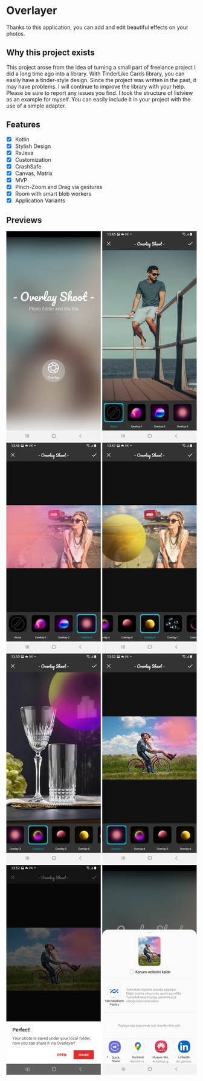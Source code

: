 # Overlayer
Thanks to this application, you can add and edit beautiful effects on your photos.

## Why this project exists
This project arose from the idea of turning a small part of freelance project I did a long time ago into a library. With TinderLike Cards library, you can easily have a tinder-style design. Since the project was written in the past, it may have problems. I will continue to improve the library with your help. Please be sure to report any issues you find. I took the structure of listview as an example for myself. You can easily include it in your project with the use of a simple adapter.

## Features
- [x] Kotlin
- [x] Stylish Design
- [x] RxJava
- [x] Customization
- [x] CrashSafe
- [x] Canvas, Matrix
- [x] MVP
- [x] Pinch-Zoom and Drag via gestures
- [x] Room with smart blob workers
- [x] Application Variants

## Previews
<img src="previews/ssp1.jpg" width="250"> <img src="previews/ssp2.jpg" width="250"> 
<img src="previews/ssp3.jpg" width="250"> <img src="previews/ssp4.jpg" width="250"> 
<img src="previews/ssp5.jpg" width="250"> <img src="previews/ssp6.jpg" width="250"> 
<img src="previews/ssp7.jpg" width="250"> <img src="previews/ssp8.jpg" width="250"> 